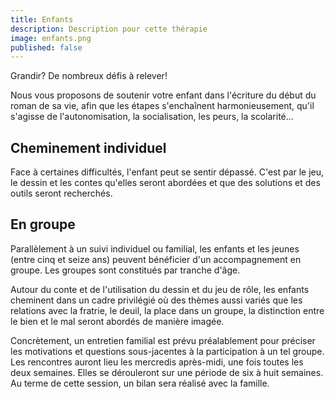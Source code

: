 ```yaml
---
title: Enfants
description: Description pour cette thérapie
image: enfants.png
published: false
---
```

Grandir? De nombreux défis à relever!

Nous vous proposons de soutenir votre enfant dans l'écriture du début du roman de sa vie, afin que les étapes s'enchaînent harmonieusement, qu'il s'agisse de l'autonomisation, la socialisation, les peurs, la scolarité...

Cheminement individuel
----------------------

Face à certaines difficultés, l'enfant peut se sentir dépassé. C'est par le jeu, le dessin et les contes qu'elles seront abordées et que des solutions et des outils seront recherchés.

En groupe
---------

Parallèlement à un suivi individuel ou familial, les enfants et les jeunes (entre cinq et seize ans) peuvent bénéficier d'un accompagnement en groupe. Les groupes sont constitués par tranche d'âge.

Autour du conte et de l'utilisation du dessin et du jeu de rôle, les enfants cheminent dans un cadre privilégié où des thèmes aussi variés que les relations avec la fratrie, le deuil, la place dans un groupe, la distinction entre le bien et le mal seront abordés de manière imagée.

Concrètement, un entretien familial est prévu préalablement pour préciser les motivations et questions sous-jacentes à la participation à un tel groupe. Les rencontres auront lieu les mercredis après-midi, une fois toutes les deux semaines. Elles se dérouleront sur une période de six à huit semaines. Au terme de cette session, un bilan sera réalisé avec la famille.
